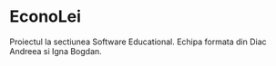 # EconoLei
Proiectul la sectiunea Software Educational. Echipa formata din Diac Andreea si Igna Bogdan.
